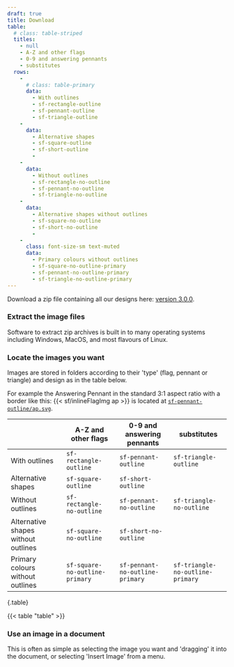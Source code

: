 ```yaml
---
draft: true
title: Download
table:
  # class: table-striped
  titles:
    - null
    - A-Z and other flags
    - 0-9 and answering pennants
    - substitutes
  rows:
    - 
      # class: table-primary
      data:
        - With outlines
        - sf-rectangle-outline
        - sf-pennant-outline
        - sf-triangle-outline
    -
      data:
        - Alternative shapes
        - sf-square-outline
        - sf-short-outline
        -
    -
      data:
        - Without outlines
        - sf-rectangle-no-outline
        - sf-pennant-no-outline
        - sf-triangle-no-outline
    -
      data:
        - Alternative shapes without outlines
        - sf-square-no-outline
        - sf-short-no-outline
        -
    -
      class: font-size-sm text-muted
      data:
        - Primary colours without outlines
        - sf-square-no-outline-primary
        - sf-pennant-no-outline-primary
        - sf-triangle-no-outline-primary
---
```


Download a zip file containing all our designs here:
[version 3.0.0](https://github.com/signal-flags/signal-flag-images/releases/download/v3.0.0/signal-flag-images-3.0.0.zip).

### Extract the image files

Software to extract zip archives is built in to many operating systems including
Windows, MacOS, and most flavours of Linux.

### Locate the images you want

Images are stored in folders according to their 'type' (flag, pennant or
triangle) and design as in the table below.

For example the Answering Pennant in the standard 3:1 aspect ratio with a border
like this: {{< sf/inlineFlagImg ap >}} is located at
[`sf-pennant-outline/ap.svg`](/sf-pennant-outline/ap.svg).

|                                     | A-Z and other flags            | 0-9 and answering pennants      | substitutes                      |
| ----------------------------------- | ------------------------------ | ------------------------------- | -------------------------------- |
| With outlines                       | `sf-rectangle-outline`         | `sf-pennant-outline`            | `sf-triangle-outline`            |
| Alternative shapes                  | `sf-square-outline`            | `sf-short-outline`              |
| Without outlines                    | `sf-rectangle-no-outline`      | `sf-pennant-no-outline`         | `sf-triangle-no-outline`         |
| Alternative shapes without outlines | `sf-square-no-outline`         | `sf-short-no-outline`           |
| Primary colours without outlines    | `sf-square-no-outline-primary` | `sf-pennant-no-outline-primary` | `sf-triangle-no-outline-primary` |
{.table}

{{< table "table" >}}

### Use an image in a document

This is often as simple as selecting the image you want and 'dragging' it into
the document, or selecting 'Insert Image' from a menu.

